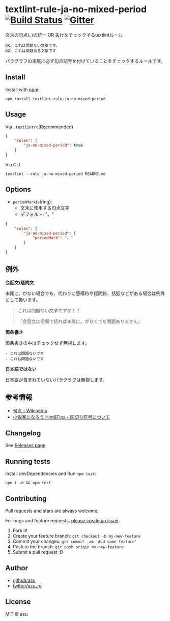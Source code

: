# textlint-rule-ja-no-mixed-period [![Build Status](https://travis-ci.org/textlint-ja/textlint-rule-ja-no-mixed-period.svg?branch=master)](https://travis-ci.org/textlint-ja/textlint-rule-ja-no-mixed-period) [![Gitter](https://badges.gitter.im/textlint-ja/textlint-ja.svg)](https://gitter.im/textlint-ja/textlint-ja?utm_source=badge&utm_medium=badge&utm_campaign=pr-badge)


文末の句点(。)の統一 OR 抜けをチェックするtextlintルール

```
OK: これは問題ない文章です。
NG: これは問題ある文章です
```
パラグラフの末尾に必ず句点記号を付けていることをチェックするルールです。


## Install

Install with [npm](https://www.npmjs.com/):

    npm install textlint-rule-ja-no-mixed-period

## Usage

Via `.textlintrc`(Recommended)

```json
{
    "rules": {
        "ja-no-mixed-period": true
    }
}
```

Via CLI

```
textlint --rule ja-no-mixed-period README.md
```

## Options

- `periodMark`(string):
    - 文末に使用する句点文字
    - デフォルト: "。"

```json
{
    "rules": {
        "ja-no-mixed-period": {
            "periodMark": "。"
        }
    }
}
```

## 例外


**会話文/疑問文**

末尾に`。`がない場合でも、代わりに感嘆符や疑問符、括弧などがある場合は例外として扱います。

> これは問題ない文章ですか！？
>
> 「会話文は括弧で括れば末尾に。がなくても問題ありません」

**箇条書き**

箇条書きの中はチェックせず無視します。

```
- これは問題ないです
- これも問題ないです
```

**日本語ではない**

日本語が含まれていないパラグラフは無視します。

## 参考情報

- [句点 - Wikipedia](https://ja.wikipedia.org/wiki/%E5%8F%A5%E7%82%B9 "句点 - Wikipedia")
- [小説家になろう Hint&Tips - 区切り符号について](http://ncode.syosetu.com/n8977bb/12/ "小説家になろう Hint&amp;Tips - 区切り符号について")

## Changelog

See [Releases page](https://github.com/textlint-ja/textlint-rule-ja-no-mixed-period/releases).

## Running tests

Install devDependencies and Run `npm test`:

    npm i -d && npm test

## Contributing

Pull requests and stars are always welcome.

For bugs and feature requests, [please create an issue](https://github.com/textlint-ja/textlint-rule-ja-no-mixed-period/issues).

1. Fork it!
2. Create your feature branch: `git checkout -b my-new-feature`
3. Commit your changes: `git commit -am 'Add some feature'`
4. Push to the branch: `git push origin my-new-feature`
5. Submit a pull request :D

## Author

- [github/azu](https://github.com/azu)
- [twitter/azu_re](https://twitter.com/azu_re)

## License

MIT © azu
